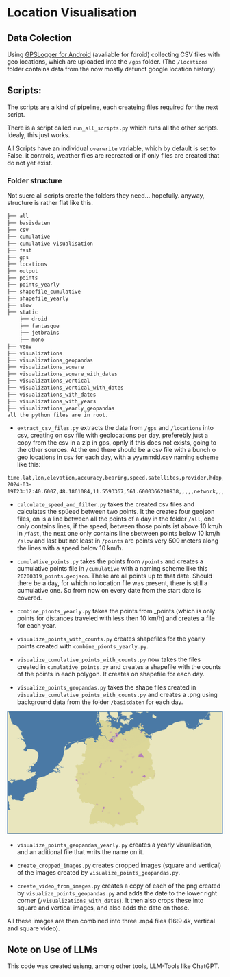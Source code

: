 # Location Visualisation

## Data Colection

Using [GPSLogger for Android](https://gpslogger.app/) (avaliable for fdroid) collecting CSV files with geo locations, which are uploaded into the `/gps` folder. (The `/locations` folder contains data from the now mostly defunct google location history) 

## Scripts:

The scripts are a kind of pipeline, each createing files required for the next script.

There is a script called `run_all_scripts.py` which runs all the other scripts. Idealy, this just works.

All Scripts have an individual `overwrite` variable, which by default is set to False. it controls, weather files are recreated or if only files are created that do not yet exist.

### Folder structure

Not suere all scripts create the folders they need... hopefully. anyway, structure is rather flat like this.

```
├── all
├── basisdaten
├── csv
├── cumulative
├── cumulative visualisation
├── fast
├── gps
├── locations
├── output
├── points
├── points_yearly
├── shapefile_cumulative
├── shapefile_yearly
├── slow
├── static
    ├── droid
    ├── fantasque
    ├── jetbrains
    ├── mono
├── venv
├── visualizations
├── visualizations_geopandas
├── visualizations_square
├── visualizations_square_with_dates
├── visualizations_vertical
├── visualizations_vertical_with_dates
├── visualizations_with_dates
├── visualizations_with_years
├── visualizations_yearly_geopandas
all the python files are in root.
```

- `extract_csv_files.py` extracts the data from `/gps` and `/locations` into csv, creating on csv file with geolocations per day, preferebly just a copy from the csv in a zip in gps, opnly if this does not exists, going to the other sources. At the end there should be a csv file with a bunch o geo locations in csv for each day, with a yyymmdd.csv naming scheme like this:

```
time,lat,lon,elevation,accuracy,bearing,speed,satellites,provider,hdop,vdop,pdop,geoidheight,ageofdgpsdata,dgpsid,activity,battery,annotation,timestamp_ms,time_offset,distance,starttimestamp_ms,profile_name,battery_charging
2024-03-19T23:12:40.600Z,48.1861084,11.5593367,561.6000366210938,,,,,network,,,,,,,,,,,,,,,
```

- `calculate_speed_and_filter.py` takes the created csv files and calculates the spüeed between two points. It the creates four geojson files, on is a line between all the points of a day in the folder `/all`, one only contains lines, if the speed, between those points ist above 10 km/h in `/fast`, the next one only contains line sbetween points below 10 km/h `/slow` and last but not least in `/points` are points very 500 meters along the lines with a speed below 10 km/h.

- `cumulative_points.py` takes the points from `/points` and creates a cumulative points file in `/cumulative` with a naming scheme like this `20200319_points.geojson`. These are all points up to that date. Should there be a day, for which no location file was present, there is still a cumulative one. So from now on every date from the start date is covered.

- `combine_pionts_yearly.py` takes the points from _points (which is only points for distances traveled with less then 10 km/h) and creates a file for each year.

- `visualize_points_with_counts.py` creates shapefiles for the yearly points created with `combine_pionts_yearly.py`.

- `visualize_cumulative_points_with_counts.py` now takes the files created in `cumulative_points.py` and creates a shapefile with the counts of the points in each polygon. It creates on shapefile for each day.

- `visualize_points_geopandas.py` takes the shape files created in `visualize_cumulative_points_with_counts.py` and creates a .png using background data from the folder `/basisdaten` for each day.

![](https://raw.githubusercontent.com/TVLuke/location-history/refs/heads/main/static/20230601_visualization.png)

- `visualize_points_geopandas_yearly.py` creates a yearly visualisation, and an aditional file that writs the name on it.

- `create_cropped_images.py` creates cropped images (square and vertical) of the images created by `visualize_points_geopandas.py`.

- `create_video_from_images.py` creates a copy of each of the png created by `visualize_points_geopandas.py` and adds the date to the lower right corner (`/visualizations_with_dates`). It then also crops these into square and vertical images, and also adds the date on those. 

All these images are then combined into three .mp4 files (16:9 4k, vertical and square video).

## Note on Use of LLMs
This code was created usisng, among other tools, LLM-Tools like ChatGPT.